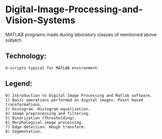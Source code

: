 # Digital-Image-Processing-and-Vision-Systems
MATLAB programs made during laboratory classes of mentioned above subject.

## Technology:
```
m-scripts typical for MATLAB environment.
```

## Legend:
```
0) Introduction to Digital Image Processing and Matlab software.
1) Basic operations performed on digital images. Point based transformations.
2) Histogram. Histogram equalization.
4) Image preprocessing and filtering.
5) Binarization (Thresholding).
6) Morphological image processing.
7) Edge detection. Hough transform.
8) Segmentation.
```
